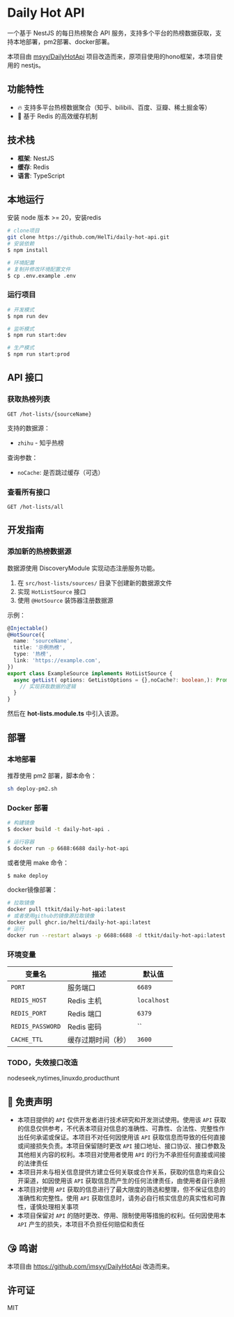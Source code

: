 # Daily Hot API

一个基于 NestJS 的每日热榜聚合 API 服务，支持多个平台的热榜数据获取，支持本地部署，pm2部署、docker部署。

本项目由 [msyy/DailyHotApi](https://github.com/imsyy/DailyHotApi) 项目改造而来，原项目使用的hono框架，本项目使用的 nestjs。

## 功能特性

- 🔥 支持多平台热榜数据聚合（知乎、bilibili、百度、豆瓣、稀土掘金等）
- 🚀 基于 Redis 的高效缓存机制

## 技术栈
- **框架**: NestJS
- **缓存**: Redis
- **语言**: TypeScript

## 本地运行
安装 node 版本 >= 20，安装redis
```bash
# clone项目
git clone https://github.com/HelTi/daily-hot-api.git
# 安装依赖
$ npm install

# 环境配置
# 复制并修改环境配置文件
$ cp .env.example .env
```

### 运行项目

```bash
# 开发模式
$ npm run dev

# 监听模式
$ npm run start:dev

# 生产模式
$ npm run start:prod
```

## API 接口

### 获取热榜列表

```
GET /hot-lists/{sourceName}
```

支持的数据源：
- `zhihu` - 知乎热榜

查询参数：
- `noCache`: 是否跳过缓存（可选）

### 查看所有接口

```
GET /hot-lists/all
```

## 开发指南

### 添加新的热榜数据源
数据源使用 DiscoveryModule 实现动态注册服务功能。

1. 在 `src/host-lists/sources/` 目录下创建新的数据源文件
2. 实现 `HotListSource` 接口
3. 使用 `@HotSource` 装饰器注册数据源

示例：

```typescript
@Injectable()
@HotSource({
  name: 'sourceName',
  title: '示例热榜',
  type: '热榜',
  link: 'https://example.com',
})
export class ExampleSource implements HotListSource {
  async getList( options: GetListOptions = {},noCache?: boolean,): Promise<HotListGetListResponse[]> {
    // 实现获取数据的逻辑
  }
}
```
然后在 **hot-lists.module.ts** 中引入该源。

## 部署

### 本地部署
推荐使用 pm2 部署，脚本命令：
```sh
sh deploy-pm2.sh
```

### Docker 部署

```bash
# 构建镜像
$ docker build -t daily-hot-api .

# 运行容器
$ docker run -p 6688:6688 daily-hot-api
```
或者使用 make 命令：

```bash
$ make deploy
```

docker镜像部署：
```bash
# 拉取镜像
docker pull ttkit/daily-hot-api:latest
# 或者使用github的镜像源拉取镜像
docker pull ghcr.io/helti/daily-hot-api:latest
# 运行
docker run --restart always -p 6688:6688 -d ttkit/daily-hot-api:latest
```



### 环境变量

| 变量名 | 描述 | 默认值 |
|--------|------|--------|
| `PORT` | 服务端口 | `6689` |
| `REDIS_HOST` | Redis 主机 | `localhost` |
| `REDIS_PORT` | Redis 端口 | `6379` |
| `REDIS_PASSWORD` | Redis 密码 | `` |
| `CACHE_TTL` | 缓存过期时间（秒） | `3600` |

### TODO，失效接口改造
nodeseek,nytimes,linuxdo,producthunt


## 📢 免责声明

- 本项目提供的 `API` 仅供开发者进行技术研究和开发测试使用。使用该 `API` 获取的信息仅供参考，不代表本项目对信息的准确性、可靠性、合法性、完整性作出任何承诺或保证。本项目不对任何因使用该 `API` 获取信息而导致的任何直接或间接损失负责。本项目保留随时更改 `API` 接口地址、接口协议、接口参数及其他相关内容的权利。本项目对使用者使用 `API` 的行为不承担任何直接或间接的法律责任
- 本项目并未与相关信息提供方建立任何关联或合作关系，获取的信息均来自公开渠道，如因使用该 `API` 获取信息而产生的任何法律责任，由使用者自行承担
- 本项目对使用 `API` 获取的信息进行了最大限度的筛选和整理，但不保证信息的准确性和完整性。使用 `API` 获取信息时，请务必自行核实信息的真实性和可靠性，谨慎处理相关事项
- 本项目保留对 `API` 的随时更改、停用、限制使用等措施的权利。任何因使用本 `API` 产生的损失，本项目不负担任何赔偿和责任

## 😘 鸣谢
本项目由 https://github.com/imsyy/DailyHotApi 改造而来。

## 许可证

MIT
